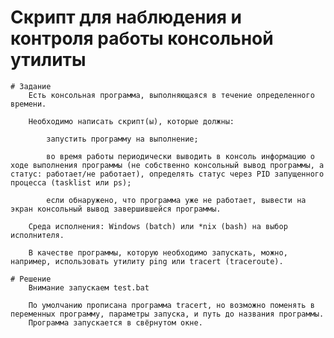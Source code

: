 # Скрипт для наблюдения и контроля работы консольной утилиты
	# Задание
		Есть консольная программа, выполняющаяся в течение определенного времени.

		Необходимо написать скрипт(ы), которые должны:

			запустить программу на выполнение;

			во время работы периодически выводить в консоль информацию о ходе выполнения программы (не собственно консольный вывод программы, а статус: работает/не работает), определять статус через PID запущенного процесса (tasklist или ps);

			если обнаружено, что программа уже не работает, вывести на экран консольный вывод завершившейся программы.

		Среда исполнения: Windows (batch) или *nix (bash) на выбор исполнителя.

		В качестве программы, которую необходимо запускать, можно, например, использовать утилиту ping или tracert (traceroute).

	# Решение
		Внимание запускаем test.bat
		
		По умолчанию прописана программа tracert, но возможно поменять в переменных программу, параметры запуска, и путь до названия программы.
		Программа запускается в свёрнутом окне.